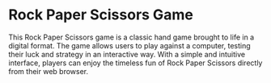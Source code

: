 # Rock Paper Scissors Game

This Rock Paper Scissors game is a classic hand game brought to life in a digital format. The game allows users to play against a computer, testing their luck and strategy in an interactive way. With a simple and intuitive interface, players can enjoy the timeless fun of Rock Paper Scissors directly from their web browser.

